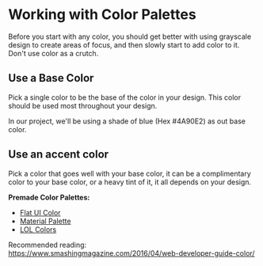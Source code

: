 # Working with Color Palettes

Before you start with any color, you should get better with using grayscale design to create areas of focus, and then slowly start to add color to it. Don't use color as a crutch.

## Use a Base Color
Pick a single color to be the base of the color in your design. This color should be used most throughout your design.

In our project, we'll be using a shade of blue (Hex #4A90E2) as out base color.

## Use an accent color
Pick a color that goes well with your base color, it can be a complimentary color to your base color, or a heavy tint of it, it all depends on your design.

**Premade Color Palettes:**
- [Flat UI Color](http://flatuicolors.com)
- [Material Palette](http://www.materialpalette.com)
- [LOL Colors](http://www.lolcolors.com)


Recommended reading: https://www.smashingmagazine.com/2016/04/web-developer-guide-color/


